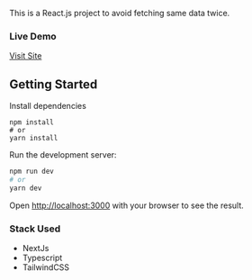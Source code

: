 This is a React.js project to avoid fetching same data twice.

### Live Demo
[Visit Site](https://student-data-demo-zeta.vercel.app/)

## Getting Started

Install dependencies
```
npm install
# or
yarn install
```

Run the development server:

```bash
npm run dev
# or
yarn dev
```

Open [http://localhost:3000](http://localhost:3000) with your browser to see the result.

### Stack Used
- NextJs 
- Typescript
- TailwindCSS